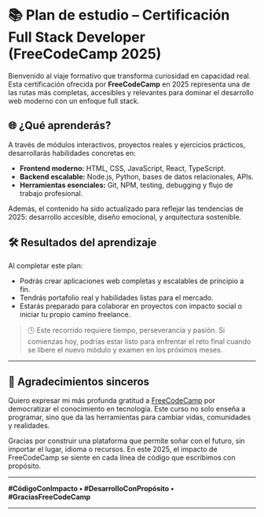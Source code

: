 # 📚 Plan de estudio – Certificación Full Stack Developer (FreeCodeCamp 2025)

Bienvenido al viaje formativo que transforma curiosidad en capacidad real. Esta certificación ofrecida por **FreeCodeCamp** en 2025 representa una de las rutas más completas, accesibles y relevantes para dominar el desarrollo web moderno con un enfoque full stack.

## 🌐 ¿Qué aprenderás?

A través de módulos interactivos, proyectos reales y ejercicios prácticos, desarrollarás habilidades concretas en:

- **Frontend moderno:** HTML, CSS, JavaScript, React, TypeScript.
- **Backend escalable:** Node.js, Python, bases de datos relacionales, APIs.
- **Herramientas esenciales:** Git, NPM, testing, debugging y flujo de trabajo profesional.

Además, el contenido ha sido actualizado para reflejar las tendencias de 2025: desarrollo accesible, diseño emocional, y arquitectura sostenible.

## 🛠 Resultados del aprendizaje

Al completar este plan:

- Podrás crear aplicaciones web completas y escalables de principio a fin.
- Tendrás portafolio real y habilidades listas para el mercado.
- Estarás preparado para colaborar en proyectos con impacto social o iniciar tu propio camino freelance.

> 🕒 Este recorrido requiere tiempo, perseverancia y pasión. Si comienzas hoy, podrías estar listo para enfrentar el reto final cuando se libere el nuevo módulo y examen en los próximos meses.

---

## 🙌 Agradecimientos sinceros

Quiero expresar mi más profunda gratitud a [FreeCodeCamp](https://www.freecodecamp.org) por democratizar el conocimiento en tecnología. Este curso no solo enseña a programar, sino que da las herramientas para cambiar vidas, comunidades y realidades.

Gracias por construir una plataforma que permite soñar con el futuro, sin importar el lugar, idioma o recursos. En este 2025, el impacto de FreeCodeCamp se siente en cada línea de código que escribimos con propósito.

---

**#CódigoConImpacto • #DesarrolloConPropósito • #GraciasFreeCodeCamp**

---

